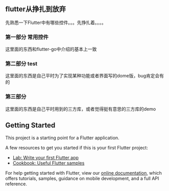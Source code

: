## flutter从挣扎到放弃


先熟悉一下Flutter中有哪些控件。。。先挣扎着。。。。
### 第一部分 常用控件
这里面的东西和flutter-go中介绍的基本上一致

### 第二部分 test
这里面的东西是自己平时为了实现某种功能或者界面写的dome版，bug肯定会有的

### 第三部分
这里面的东西是自己平时用到的三方库，或者觉得挺有意思的三方库的demo


## Getting Started

This project is a starting point for a Flutter application.

A few resources to get you started if this is your first Flutter project:

- [Lab: Write your first Flutter app](https://flutter.dev/docs/get-started/codelab)
- [Cookbook: Useful Flutter samples](https://flutter.dev/docs/cookbook)

For help getting started with Flutter, view our 
[online documentation](https://flutter.dev/docs), which offers tutorials, 
samples, guidance on mobile development, and a full API reference.
